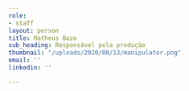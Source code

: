 ```yaml
---
role:
- staff
layout: person
title: Matheus Bazo
sub_heading: Responsável pela produção
thumbnail: "/uploads/2020/08/13/manipulator.png"
email: ''
linkedin: ''

---
```

